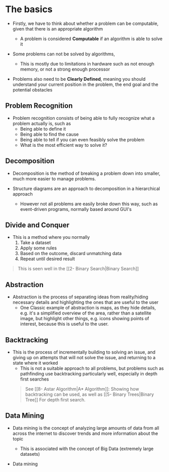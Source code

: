 
# The basics

- Firstly, we have to think about whether a problem can be computable, given that there is an appropriate algorithm
	- A problem is considered **Computable** if an algorithm is able to solve it
- Some problems can not be solved by algorithms, 
	- This is mostly due to limitations in hardware such as not enough memory, or not a strong enough processor

- Problems also need to be **Clearly Defined**, meaning you should understand your current position in the problem, the end goal and the potential obstacles



## Problem Recognition

- Problem recognition consists of being able to fully recognize what a problem actually is, such as
	- Being able to define it
	- Being able to find the cause
	- Being able to tell if you can even feasibly solve the problem
	- What is the most efficient way to solve it?


## Decomposition

- Decomposition is the method of breaking a problem down into smaller, much more easier to manage problems.

- Structure diagrams are an approach to decomposition in a hierarchical approach
	- However not all problems are easily broke down this way, such as event-driven programs, normally based around GUI's


## Divide and Conquer

- This is a method where you normally
	1) Take a dataset
	2) Apply some rules
	3) Based on the outcome, discard unmatching data
	4) Repeat until desired result

>	This is seen well in the [[2- Binary Search|Binary Search]]


## Abstraction

- Abstraction is the process of separating ideas from reality/hiding necessary details and highlighting the ones that are useful to the user
	- One Classic example of abstraction is maps, as they hide details, e.g. it's a simplified overview of the area, rather than a satellite image, but highlight other things, e.g. icons showing points of interest, because this is useful to the user.


## Backtracking

- This is the process of incrementally building to solving an issue, and giving up on attempts that will not solve the issue, and returning to a state where it worked
	- This is not a suitable approach to all problems, but problems such as pathfinding use backtracking particularly well, especially in depth first searches
	>	See [[8- Astar Algorithm|A* Algorithm]]: Showing how backtracking can be used, as well as [[5- Binary Trees|Binary Tree]] For depth first search.

## Data Mining

- Data mining is the concept of analyzing large amounts of data from all across the internet to discover trends and more information about the topic
	- This is associated with the concept of Big Data (extremely large datasets)

- Data mining  


